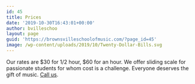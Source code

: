 ```yaml
---
id: 45
title: Prices
date: '2019-10-30T16:43:01+00:00'
author: bvilleschoo
layout: page
guid: 'https://brownsvilleschoolofmusic.com/?page_id=45'
image: /wp-content/uploads/2019/10/Twenty-Dollar-Bills.svg
---
```


Our rates are $30 for 1/2 hour, $60 for an hour. We offer sliding scale for passionate students for whom cost is a challenge. Everyone deserves the gift of music. [Call us](https://brownsvilleschoolofmusic.com/contact/).